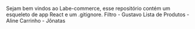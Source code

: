 Sejam bem vindos ao Labe-commerce, esse repositório contém um esqueleto de app React e um .gitignore.
Filtro - Gustavo
Lista de Produtos - Aline
Carrinho - Jônatas
